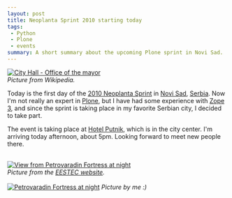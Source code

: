 ```yaml
---
layout: post
title: Neoplanta Sprint 2010 starting today
tags:
 - Python
 - Plone
 - events
summary: A short summary about the upcoming Plone sprint in Novi Sad.
---
```


<div class="center right">
  <a href="http://en.wikipedia.org/wiki/File:NoviSadCityHall.jpg"><img src="http://upload.wikimedia.org/wikipedia/en/thumb/b/bd/NoviSadCityHall.jpg/250px-NoviSadCityHall.jpg" alt="City Hall - Office of the mayor"/></a>
  <br/>
  <em>Picture from Wikipedia.</em>
</div>

Today is the first day of the [2010 Neoplanta
Sprint](http://www.coactivate.org/projects/neoplanta-sprint) in [Novi
Sad](http://en.wikipedia.org/wiki/Novi_Sad),
[Serbia](http://en.wikipedia.org/wiki/Serbia). Now I'm not really an expert in
[Plone](http://plone.org/), but I have had some experience with [Zope
3](http://www.zope.org/Products/Zope3), and since the sprint is taking place in
my favorite Serbian city, I decided to take part.

The event is taking place at [Hotel
Putnik](http://www.google.com/search?q=hotel+putnik+novi+sad), which is in the
city center. I'm arriving today afternoon, about 5pm. Looking forward to meet
new people there.

<div class="clear"><br/></div>

<div class="center">
  <a href="http://eestec.net/news-and-offers/ecm-2010-in-general"><img src="http://eestec.net/news-and-offers/novisadnocu.jpg/image_large" alt="View from Petrovaradin Fortress at night"/></a>
  <br/>
  <em>Picture from the <a href="http://eestec.net/news-and-offers/ecm-2010-in-general">EESTEC website</a>.</em>
</div>

<div class="clear"><br/></div>

<div class="center">
  <a href="http://lh5.ggpht.com/_ECkYvml2zGc/S1m_TclasrI/AAAAAAAAPsM/uuzkkY6VcLo/tvrdava-at-night.png.jpg"><img src="http://lh5.ggpht.com/_ECkYvml2zGc/S1m_TclasrI/AAAAAAAACnA/lfF2CR7sNWs/s800/tvrdava-at-night.png.jpg" alt="Petrovaradin Fortress at night"/></a>
  <em>Picture by me :)</em>
  <br/>
</div>

